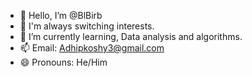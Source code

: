 - 👋 Hello, I’m @BlBirb
- 👀 I'm always switching interests.
- 🌱 I’m currently learning, Data analysis and algorithms.
- 📫 Email: Adhipkoshy3@gmail.com
- 😄 Pronouns: He/Him

<!---
BlBirb/BlBirb is a ✨ special ✨ repository because its `README.md` (this file) appears on your GitHub profile.
You can click the Preview link to take a look at your changes.
--->
